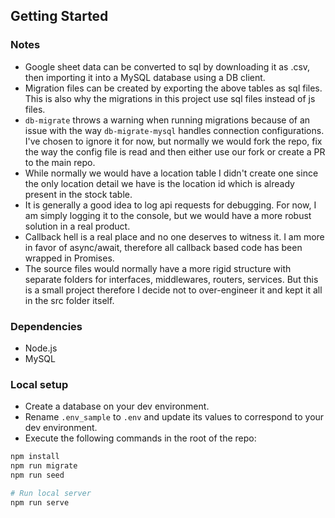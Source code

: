 ## Getting Started

### Notes

- Google sheet data can be converted to sql by downloading it as .csv, then importing it into a MySQL database using a DB client.
- Migration files can be created by exporting the above tables as sql files. This is also why the migrations in this project use sql files instead of js files.
- `db-migrate` throws a warning when running migrations because of an issue with the way `db-migrate-mysql` handles connection configurations. I've chosen to ignore it for now, but normally we would fork the repo, fix the way the config file is read and then either use our fork or create a PR to the main repo.
- While normally we would have a location table I didn't create one since the only location detail we have is the location id which is already present in the stock table.
- It is generally a good idea to log api requests for debugging. For now, I am simply logging it to the console, but we would have a more robust solution in a real product.
- Callback hell is a real place and no one deserves to witness it. I am more in favor of async/await, therefore all callback based code has been wrapped in Promises.
- The source files would normally have a more rigid structure with separate folders for interfaces, middlewares, routers, services. But this is a small project therefore I decide not to over-engineer it and kept it all in the src folder itself.

### Dependencies

- Node.js
- MySQL

### Local setup

- Create a database on your dev environment.
- Rename `.env_sample` to `.env` and update its values to correspond to your dev environment.
- Execute the following commands in the root of the repo:

```bash
npm install
npm run migrate
npm run seed

# Run local server
npm run serve
```
